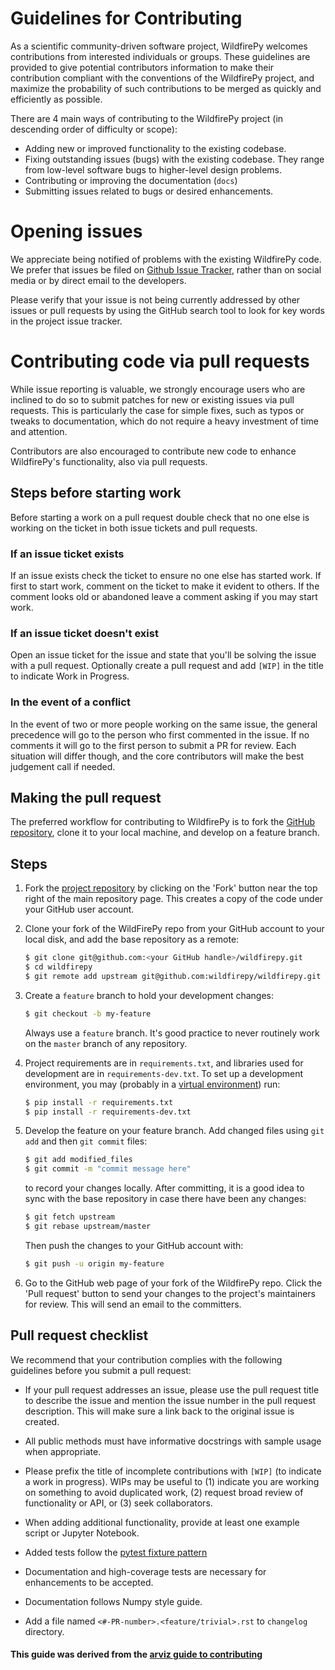 # Guidelines for Contributing

As a scientific community-driven software project, WildfirePy welcomes contributions from interested individuals or groups. These guidelines are provided to give potential contributors information to make their contribution compliant with the conventions of the WildfirePy project, and maximize the probability of such contributions to be merged as quickly and efficiently as possible.

There are 4 main ways of contributing to the WildfirePy project (in descending order of difficulty or scope):

* Adding new or improved functionality to the existing codebase.
* Fixing outstanding issues (bugs) with the existing codebase. They range from low-level software bugs to higher-level design problems.
* Contributing or improving the documentation (`docs`)
* Submitting issues related to bugs or desired enhancements.

# Opening issues

We appreciate being notified of problems with the existing WildfirePy code. We prefer that issues be filed on [Github Issue Tracker](https://github.com/wildfirepy/wildfirepy/issues), rather than on social media or by direct email to the developers.

Please verify that your issue is not being currently addressed by other issues or pull requests by using the GitHub search tool to look for key words in the project issue tracker.

# Contributing code via pull requests

While issue reporting is valuable, we strongly encourage users who are
inclined to do so to submit patches for new or existing issues via pull
requests. This is particularly the case for simple fixes, such as typos
or tweaks to documentation, which do not require a heavy investment
of time and attention.

Contributors are also encouraged to contribute new code to enhance WildfirePy's
functionality, also via pull requests.

## Steps before starting work
Before starting a work on a pull request double check that no one else is working on the ticket in both issue tickets and pull requests.

### If an issue ticket exists
If an issue exists check the ticket to ensure no one else has started work. If first to start work, comment on the ticket to make it evident to others. If the comment looks old or abandoned leave a comment asking if you may start work.

### If an issue ticket doesn't exist
Open an issue ticket for the issue and state that you'll be solving the issue with a pull request. Optionally create a pull request and add `[WIP]` in the title to indicate Work in Progress.

### In the event of a conflict
In the event of two or more people working on the same issue, the general precedence will go to the person who first commented in the issue. If no comments it will go to the first person to submit a PR for review. Each situation will differ though, and the core contributors will make the best judgement call if needed.

## Making the pull request
The preferred workflow for contributing to WildfirePy is to fork
the [GitHub repository](https://github.com/wildfirepy/wildfirepy), clone it to your local machine, and develop on a feature branch.

## Steps

1. Fork the [project repository](https://github.com/wildfirepy/wildfirepy) by clicking on the 'Fork' button near the top right of the main repository page. This creates a copy of the code under your GitHub user account.

2. Clone your fork of the WildFirePy repo from your GitHub account to your local disk, and add the base repository as a remote:

   ```bash
   $ git clone git@github.com:<your GitHub handle>/wildfirepy.git
   $ cd wildfirepy
   $ git remote add upstream git@github.com:wildfirepy/wildfirepy.git
   ```

3. Create a ``feature`` branch to hold your development changes:

   ```bash
   $ git checkout -b my-feature
   ```

   Always use a ``feature`` branch. It's good practice to never routinely work on the ``master`` branch of any repository.

4. Project requirements are in ``requirements.txt``, and libraries used for development are in ``requirements-dev.txt``.  To set up a development environment, you may (probably in a [virtual environment](http://python-guide-pt-br.readthedocs.io/en/latest/dev/virtualenvs/)) run:

   ```bash
   $ pip install -r requirements.txt
   $ pip install -r requirements-dev.txt
   ```

5. Develop the feature on your feature branch. Add changed files using ``git add`` and then ``git commit`` files:

   ```bash
   $ git add modified_files
   $ git commit -m "commit message here"
   ```

   to record your changes locally.
   After committing, it is a good idea to sync with the base repository in case there have been any changes:

   ```bash
   $ git fetch upstream
   $ git rebase upstream/master
   ```

   Then push the changes to your GitHub account with:

   ```bash
   $ git push -u origin my-feature
   ```

6. Go to the GitHub web page of your fork of the WildfirePy repo. Click the 'Pull request' button to send your changes to the project's maintainers for review. This will send an email to the committers.

## Pull request checklist

We recommend that your contribution complies with the following guidelines before you submit a pull request:

* If your pull request addresses an issue, please use the pull request title to describe the issue and mention the issue number in the pull request description. This will make sure a link back to the original issue is created.

* All public methods must have informative docstrings with sample usage when appropriate.

* Please prefix the title of incomplete contributions with `[WIP]` (to indicate a work in progress). WIPs may be useful to (1) indicate you are working on something to avoid duplicated work, (2) request broad review of functionality or API, or (3) seek collaborators.

* When adding additional functionality, provide at least one example script or Jupyter Notebook.

* Added tests follow the [pytest fixture pattern](https://docs.pytest.org/en/latest/fixture.html#fixture)

* Documentation and high-coverage tests are necessary for enhancements to be accepted.

* Documentation follows Numpy style guide.

* Add a file named `<#-PR-number>.<feature/trivial>.rst` to `changelog` directory.

#### This guide was derived from the [arviz guide to contributing](https://github.com/arviz-devs/arviz/blob/master/CONTRIBUTING.md)